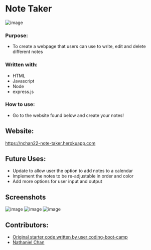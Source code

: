 # Note Taker

![image](https://user-images.githubusercontent.com/98130524/170104593-ef4db270-c47a-40c1-8337-afa2b245e609.png)

### Purpose:

* To create a webpage that users can use to write, edit and delete different notes

### Written with:
* HTML
* Javascript
* Node
* express.js

### How to use:
* Go to the website found below and create your notes!

## Website:
https://nchan22-note-taker.herokuapp.com

## Future Uses:
* Update to allow user the option to add notes to a calendar
* Implement the notes to be re-adjustable in order and color
* Add more options for user input and output 

## Screenshots
![image](https://user-images.githubusercontent.com/98130524/170139237-c0d5c0fd-c325-471e-b227-294d7b73192c.png)
![image](https://user-images.githubusercontent.com/98130524/170139257-322fa27a-2936-483b-908e-c67a368c952d.png)
![image](https://user-images.githubusercontent.com/98130524/170139273-361e02e1-ca98-4b59-a5e9-3cf1f00b6844.png)


## Contributors:
* [Original starter code written by user coding-boot-camp](https://github.com/coding-boot-camp/miniature-eureka)
* [Nathaniel Chan](https://github.com/nchan22)
